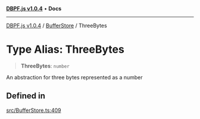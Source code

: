 [**DBPF.js v1.0.4**](../../README.md) • **Docs**

***

[DBPF.js v1.0.4](../../README.md) / [BufferStore](../README.md) / ThreeBytes

# Type Alias: ThreeBytes

> **ThreeBytes**: `number`

An abstraction for three bytes represented as a number

## Defined in

[src/BufferStore.ts:409](https://github.com/anonhostpi/DBPF.js/blob/e569a7b6dd4749dd61bb4dc9869d762307968221/src/BufferStore.ts#L409)
